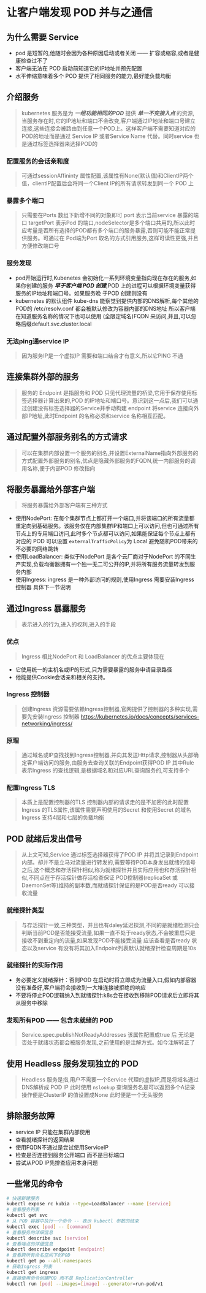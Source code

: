 # 让客户端发现 POD 并与之通信
## 为什么需要 Service 
* pod 是短暂的,他随时会因为各种原因启动或者关闭 —— 扩容或缩容,或者是健康检查过不了
* 客户端无法在 POD 启动前知道它的IP地址并预先配置
* 水平伸缩意味着多个 POD 提供了相同服务的能力,最好能负载均衡

## 介绍服务
> kubernetes 服务是为 ***一组功能相同的POD*** 提供 ***单一不变接入点*** 的资源,当服务存在时,它的IP地址和端口不会改变,客户端通过IP地址和端口号建立连接,这些连接会被路由到任意一个POD上。这样客户端不需要知道对应的POD的地址而是通过 Service IP 或者Service Name 代替。同时service 也是通过标签选择器来选择POD的
### 配置服务的会话亲和度
>可通过sessionAffininty 属性配置,该属性有None(默认值)和ClientIP两个值，clientIP配置后会将同一个Client IP的所有请求转发到同一个 POD 上
### 暴露多个端口
> 只需要在Ports 数组下新增不同的对象即可 port 表示当前service 暴露的端口 targetPort 表示Pod 的端口,nodeSelector是多个端口共用的,所以此时应考量是否所有选择的POD都有多个端口的服务暴露,否则可能不能正常提供服务。可通过在 Pod端为Port 取名的方式引用服务,这样可读性更强,并且方便修改端口号
### 服务发现
* pod开始运行时,Kubenetes 会初始化一系列环境变量指向现在存在的服务,如果你创建的服务 ***早于客户端 POD 创建***,POD 上的进程可以根据环境变量获得服务的IP地址和端口号。如果服务晚 于POD 创建则没有
* kubernetes 的默认组件 kube-dns 能察觉到提供内部的DNS解析,每个其他的POD的 /etc/resolv.conf 都会被默认修改为容器内部的DNS地址 所以客户端在知道服务名称的情况下也可以使用 (全限定域名)FQDN 来访问,并且,可以忽略后缀default.svc.cluster.local
### 无法ping通service IP
> 因为服务IP是一个虚拟IP 需要和端口结合才有意义,所以它PING 不通
## 连接集群外部的服务
> 服务的 Endpoint 是指服务和 POD 只见代理流量的桥梁,它用于保存使用标签选择器计算出来的,POD 的IP地址和端口号。意识到这一点后,我们可以通过创建没有标签选择器的Service并手动构建 endpoint 将service 连接向外部IP地址,此时Endpoint 的名称必须和service 名称相互匹配。
## 通过配置外部服务别名的方式请求
> 可以在集群内部设置一个服务的别名,并设置ExternalName指向外部服务的方式配置外部服务的别名,优点是隐藏外部服务的FQDN,统一内部服务的调用名称,便于内部POD 修改指向
## 将服务暴露给外部客户端
> 将服务暴露给外部客户端有三种方式

* 使用NodePort: 在每个集群节点上都打开一个端口,并将该端口的所有流量都重定向到基础服务。该服务仅在内部集群IP和端口上可以访问,但也可通过所有节点上的专用端口访问,此时多个节点都可以访问,如果能保证每个节点上都有对应的 POD 可以设置 `externalTrafficPolicy`为 Local 避免随机POD带来的不必要的网络跳转
* 使用LoadBalancer: 类似于NodePort 是各个云厂商对于NodePort 的不同生产实现,负载均衡器拥有一个独一无二可公开的IP,并将所有服务流量转发到服务内部                                                                       
* 使用Ingress: ingress 是一种外部访问的规则,使用Ingress 需要安装Ingress 控制器 具体下一节说明

## 通过Ingress 暴露服务
> 表示进入的行为,进入的权利,进入的手段
### 优点
>Ingress 相比NodePort 和 LoadBalancer 的优点主要体现在
* 它使用统一的主机名或IP的形式,只为需要暴露的服务申请目录路径
* 他能提供Cookie会话亲和相关的支持。
### Ingress 控制器 
> 创建Ingress 资源需要依赖Ingress控制器,官网提供了控制器的多种实现,需要先安装Ingress 控制器 https://kubernetes.io/docs/concepts/services-networking/ingress/

### 原理
> 通过域名或IP查找找到Ingress控制器,并向其发送Http请求,控制器从头部确定客户端访问的服务,由服务去查询关联的Endpoint获得POD IP 其中Rule 表示Ingress 的查找逻辑,是根据域名和对应URL查询服务的,可支持多个
### 配置Ingress TLS
> 本质上是配置控制器的TLS 控制器内部的请求走的是不加密的此时配置Ingress 的TLS属性,该属性需要声明使用的Secret 和使用Secret 的域名 Ingress 支持4层和七层的负载均衡
## POD 就绪后发出信号
> 从上文可知,Service 通过标签选择器获得了POD IP 并将其记录到Endpoint 内部。却并不是立马对流量进行转发的,需要等待POD本身发出就绪的信号之后,这个概念和存活探针相似,称为就绪探针并且实际应用也和存活探针相似,不同点在于存活探针做存活检查保证 POD控制器(replicaSet 或 DaemonSet等)维持的副本数,而就绪探针保证的是POD是否ready 可以接收流量
### 就绪探针类型
> 与存活探针一致,三种类型，并且也有daley延迟探测,不同的是就绪检测只会判断当前POD是否能接受流量,如果一直不处于ready状态,不会被重启只是接收不到重定向的流量,如果发现POD不能接受流量 应该查看是否ready 状态以及service 有没有将其加入Endpoint列表默认就绪探针检查周期是10s
### 就绪探针的实际作用
* 务必要定义就绪探针：否则POD 在启动时将立即成为流量入口,假如内部容器没有准备好,客户端将会接收到一大堆连接被拒绝的响应
* 不要将停止POD逻辑纳入到就绪探针:k8s会在接收到移除POD请求后立即将其从服务中移除

### 发现所有POD —— 包含未就绪的 POD
>   Service.spec.publishNotReadyAddresses 该属性配置成true 后 无论是否处于就绪状态都会被服务发现,之前使用的是注解方式。如今注解转正了

## 使用 Headless 服务发现独立的 POD
> Headless 服务是指,用户不需要一个Service 代理的虚拟IP,而是将域名通过DNS解析成 POD IP 此时使用 `nslookup` 查询服务名是可以返回多个A记录 操作便是ClusterIP 的值设置成None 此时便是一个无头服务

## 排除服务故障
* service IP 只能在集群内部使用
* 查看就绪探针的返回结果
* 使用FQDN不通过是尝试使用ServiceIP
* 检查是否连接到服务公开端口 而不是目标端口
* 尝试从POD IP先排查应用本身问题



## 一些常见的命令
```bash
# 快速新建服务
kubectl expose rc kubia --type=LoadBalancer --name [service]
# 查看服务列表
kubectl get svc 
# 从 POD 容器中执行一个命令 -- 表示 kubectl 参数的结束
kubectl exec [pod] -- [command]
# 查看服务的详细信息 
kubectl describe svc [service]
# 查看端点的详细信息 
kubectl describe endpoint [endpoint]
# 查看跨所有命名空间下的POD
kubectl get po --all-namespaces
# 获取Ingress 列表
kubectl get ingress
# 直接使用命令创建POD 而不是 ReplicationController
kubectl run [pod] --images=[image] --generator=run-pod/v1
```